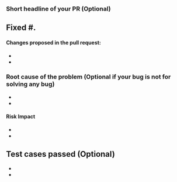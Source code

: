### Short headline of your PR (Optional)

## Fixed #.
#### Changes proposed in the pull request:
- 
- 

### Root cause of the problem (Optional if your bug is not for solving any bug)
-
-

#### Risk Impact
- 
-

## Test cases passed (Optional)
-
-
